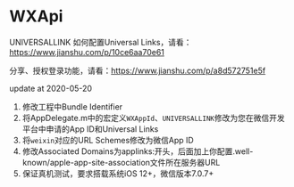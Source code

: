 # WXApi
UNIVERSALLINK
如何配置Universal Links，请看：https://www.jianshu.com/p/10ce6aa70e61

分享、授权登录功能，请看：https://www.jianshu.com/p/a8d572751e5f

update at 2020-05-20

1. 修改工程中Bundle Identifier
2. 将AppDelegate.m中的宏定义``WXAppId``、``UNIVERSALLINK``修改为您在微信开发平台中申请的App ID和Universal Links
3. 将``weixin``对应的URL Schemes修改为微信App ID
4. 修改Associated Domains为applinks:开头，后面加上你配置.well-known/apple-app-site-association文件所在服务器URL
5. 保证真机测试，要求搭载系统iOS 12+，微信版本7.0.7+
